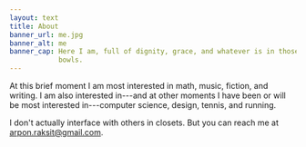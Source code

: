 ```yaml
---
layout: text
title: About
banner_url: me.jpg
banner_alt: me
banner_cap: Here I am, full of dignity, grace, and whatever is in those
            bowls.
---
```


At this brief moment I am most interested in math, music, fiction, and
writing. I am also interested in---and at other moments I have been
or will be most interested in---computer science, design, tennis,
and running.

I don't actually interface with others in closets. But you can reach
me at [arpon.raksit@gmail.com][mail].

[mail]: mailto:arpon.raksit@gmail.com

  

